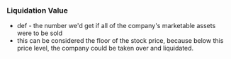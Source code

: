 
### Liquidation Value
- def - the number we'd get if all of the company's marketable assets were to be sold
- this can be considered the floor of the stock price, because below this price level, the company could be taken over and liquidated.
